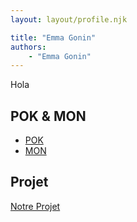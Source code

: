 ```yaml
---
layout: layout/profile.njk

title: "Emma Gonin"
authors:
    - "Emma Gonin"
---
```


Hola

## POK & MON

- [POK](./pok)
- [MON](./mon)

## Projet

[Notre Projet](../../../projets/20XX-20YY/notre-projet)
